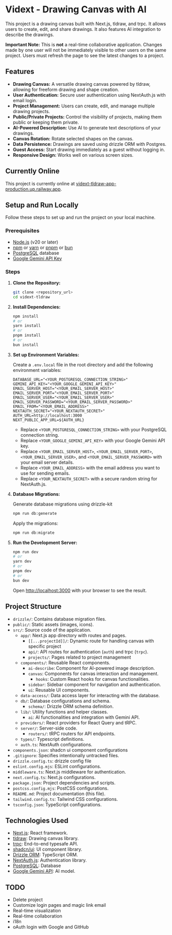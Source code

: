 # Vidext - Drawing Canvas with AI

This project is a drawing canvas built with Next.js, tldraw, and trpc. It allows users to create, edit, and share drawings. It also features AI integration to describe the drawings.

**Important Note:** This is **not** a real-time collaborative application. Changes made by one user will not be immediately visible to other users on the same project. Users must refresh the page to see the latest changes to a project.

## Features

-   **Drawing Canvas:** A versatile drawing canvas powered by tldraw, allowing for freeform drawing and shape creation.
-   **User Authentication:** Secure user authentication using NextAuth.js with email login.
-   **Project Management:** Users can create, edit, and manage multiple drawing projects.
-   **Public/Private Projects:** Control the visibility of projects, making them public or keeping them private.
-   **AI-Powered Description:** Use AI to generate text descriptions of your drawings.
-   **Canvas Rotation:** Rotate selected shapes on the canvas.
-   **Data Persistence:** Drawings are saved using drizzle ORM with Postgres.
-   **Guest Access:** Start drawing immediately as a guest without logging in.
-   **Responsive Design:** Works well on various screen sizes.

## Currently Online

This project is currently online at [vidext-tldraw-app-production.up.railway.app](https://vidext-tldraw-app-production.up.railway.app/).

## Setup and Run Locally

Follow these steps to set up and run the project on your local machine.

### Prerequisites

-   [Node.js](https://nodejs.org) (v20 or later)
-   [npm](https://www.npmjs.com/) or [yarn](https://yarnpkg.com/) or [pnpm](https://pnpm.io/) or [bun](https://bun.sh/)
-   [PostgreSQL](https://www.postgresql.org/) database
-   [Google Gemini API Key](https://ai.google.dev/)

### Steps

1.  **Clone the Repository:**

    ```bash
    git clone <repository_url>
    cd vidext-tldraw
    ```

2.  **Install Dependencies:**

    ```bash
    npm install
    # or
    yarn install
    # or
    pnpm install
    # or
    bun install
    ```

3.  **Set up Environment Variables:**

    Create a `.env.local` file in the root directory and add the following environment variables:

    ```env
    DATABASE_URL="<YOUR_POSTGRESQL_CONNECTION_STRING>"
    GEMINI_API_KEY="<YOUR_GOOGLE_GEMINI_API_KEY>"
    EMAIL_SERVER_HOST="<YOUR_EMAIL_SERVER_HOST>"
    EMAIL_SERVER_PORT="<YOUR_EMAIL_SERVER_PORT>"
    EMAIL_SERVER_USER="<YOUR_EMAIL_SERVER_USER>"
    EMAIL_SERVER_PASSWORD="<YOUR_EMAIL_SERVER_PASSWORD>"
    EMAIL_FROM="<YOUR_EMAIL_ADDRESS>"
    NEXTAUTH_SECRET="<YOUR_NEXTAUTH_SECRET>"
    AUTH_URL=http://localhost:3000
    NEXT_PUBLIC_APP_URL=${AUTH_URL}
    ```

    -   Replace `<YOUR_POSTGRESQL_CONNECTION_STRING>` with your PostgreSQL connection string.
    -   Replace `<YOUR_GOOGLE_GEMINI_API_KEY>` with your Google Gemini API key.
    -   Replace `<YOUR_EMAIL_SERVER_HOST>`, `<YOUR_EMAIL_SERVER_PORT>`, `<YOUR_EMAIL_SERVER_USER>`, and `<YOUR_EMAIL_SERVER_PASSWORD>` with your email server details.
    -   Replace `<YOUR_EMAIL_ADDRESS>` with the email address you want to use for sending emails.
    -   Replace `<YOUR_NEXTAUTH_SECRET>` with a secure random string for NextAuth.js.

4.  **Database Migrations:**

    Generate database migrations using drizzle-kit

    ```bash
    npm run db:generate
    ```

    Apply the migrations:

    ```bash
    npm run db:migrate
    ```

5.  **Run the Development Server:**

    ```bash
    npm run dev
    # or
    yarn dev
    # or
    pnpm dev
    # or
    bun dev
    ```

    Open [http://localhost:3000](http://localhost:3000) with your browser to see the result.

## Project Structure

-   `drizzle/`: Contains database migration files.
-   `public/`: Static assets (images, icons).
-   `src/`: Source code of the application.
    -   `app/`: Next.js app directory with routes and pages.
        -   `[[...projectId]]/`: Dynamic route for handling canvas with specific project
        -   `api/`: API routes for authentication (`auth`) and trpc (`trpc`).
        -    `projects/`: Pages related to project management
    -   `components/`: Reusable React components.
        -   `ai-describe`: Component for AI-powered image description.
        -   `canvas`: Components for canvas interaction and management.
            -   `hooks`: Custom React hooks for canvas functionalities.
        -   `sidebar`: Sidebar component for navigation and authentication.
        -   `ui`: Reusable UI components.
    -   `data-access/`: Data access layer for interacting with the database.
    -   `db/`: Database configurations and schema.
        -   `schema/`: Drizzle ORM schema definition.
    -   `lib/`: Utility functions and helper classes.
        -   `ai`: AI functionalities and integration with Gemini API.
    -   `providers/`: React providers for React Query and tRPC.
    -   `server/`: Server-side code.
        -   `routers/`: tRPC routers for API endpoints.
    -   `types/`: Typescript definitions.
    -   `auth.ts`: NextAuth configurations.
-   `components.json`: shadcn ui component configurations
-   `.gitignore`: Specifies intentionally untracked files.
-   `drizzle.config.ts`: drizzle config file
-   `eslint.config.mjs`: ESLint configurations.
-   `middleware.ts`: Next.js middleware for authentication.
-   `next.config.ts`: Next.js configurations.
-   `package.json`: Project dependencies and scripts.
-   `postcss.config.mjs`: PostCSS configurations.
-   `README.md`: Project documentation (this file).
-   `tailwind.config.ts`: Tailwind CSS configurations.
-   `tsconfig.json`: TypeScript configurations.

## Technologies Used

-   [Next.js](https://nextjs.org): React framework.
-   [tldraw](https://www.tldraw.com): Drawing canvas library.
-   [trpc](https://trpc.io): End-to-end typesafe API.
-   [shadcn/ui](https://ui.shadcn.com): UI component library.
-   [Drizzle ORM](https://orm.drizzle.team): TypeScript ORM.
-   [NextAuth.js](https://next-auth.js.org): Authentication library.
-   [PostgreSQL](https://www.postgresql.org): Database
-   [Google Gemini API](https://ai.google.dev/): AI model.

## TODO

-   Delete project
-   Customize login pages and magic link email
-   Real-time visualization
-   Real-time collaboration
-   i18n
-   oAuth login with Google and GitHub
